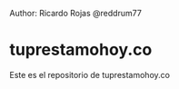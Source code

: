 Author: Ricardo Rojas @reddrum77

tuprestamohoy.co
================

Este es el repositorio de tuprestamohoy.co 
